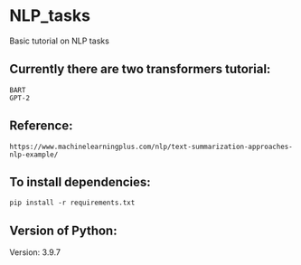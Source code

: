 # NLP_tasks
Basic tutorial on NLP tasks

## Currently there are two transformers tutorial:
    BART
    GPT-2

## Reference:
    https://www.machinelearningplus.com/nlp/text-summarization-approaches-nlp-example/

## To install dependencies:

```pip install -r requirements.txt```

## Version of Python:
Version: 3.9.7
